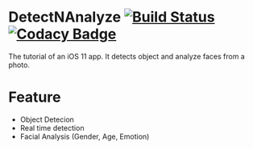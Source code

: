 # DetectNAnalyze [![Build Status](https://travis-ci.org/chjkw/DetectNAnalysis.svg?branch=master)](https://travis-ci.org/chjkw/DetectNAnalysis) [![Codacy Badge](https://api.codacy.com/project/badge/Grade/7c34786d66524a369fbb29a23ce43a3a)](https://www.codacy.com/app/chjkw84/DetectNAnalysis?utm_source=github.com&amp;utm_medium=referral&amp;utm_content=chjkw/DetectNAnalysis&amp;utm_campaign=Badge_Grade)
The tutorial of an iOS 11 app. It detects object and analyze faces from a photo. 

# Feature
- Object Detecion
- Real time detection
- Facial Analysis (Gender, Age, Emotion)
